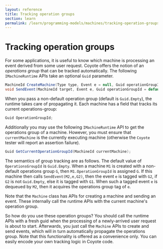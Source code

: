 ```yaml
---
layout: reference
title: Tracking operation groups
section: learn
permalink: /learn/programming-models/machines/tracking-operation-groups
---
```


# Tracking operation groups

For some applications, it is useful to know which machine is processing an event derived from some user request. Coyote offers the notion of an _operations group_ that can be tracked automatically. The following `IMachineRuntime` APIs take an optional `Guid` parameter.

```c#
MachineId CreateMachine(Type type, Event e = null, Guid operationGroupId = default);
void SendEvent(MachineId target, Event e, Guid operationGroupId = default);
```

When you pass a non-default operation group (default is `Guid.Empty`), the runtime takes care of propagating it. Each machine has a field that tracks its current operations-group:

```c#
Guid OperationGroupId;
```

Additionally you may use the following `IMachineRuntime` API to get the operations group of a machine. However, you must ensure that `currentMachine` is the currently executing machine (otherwise the `Coyote` tester will report an assertion failure).

```c#
Guid GetCurrentOperationGroupId(MachineId currentMachine);
```

The semantics of group tracking are as follows. The default value of `OperationsGroupId` is `Guid.Empty`. When a machine `M1` is created with a non-default operations group `G`, then `M1.OperationGroupId` is assigned `G`. If this machine then calls `SendEvent(M2,e,G2)`, then the event `e` is tagged with `G2`, if `G2` is not `Guid.Empty`, else it is tagged with `G1`. When such a tagged event `e` is dequeued by `M2`, then it acquires the operations group tag of `e`.

Note that the `Machine` class has APIs for creating a machine and sending an event. These internally call the runtime APIs with the current machine's operation group.

So how do you use these operation groups? You should call the runtime APIs with a fresh guid when the processing of a newly-arrived user request is about to start. Afterwards, you just call the `Machine` APIs to create and send events, which will in turn automatically propagate the operations group. Note that this functionality is offered as a convenience only. You can easily encode your own tracking logic in Coyote code.
